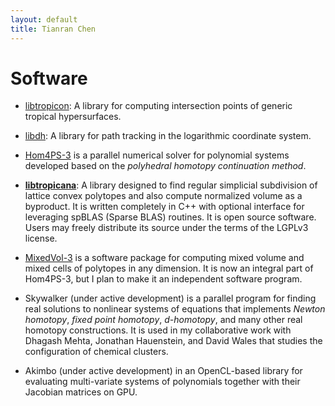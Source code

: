 ```yaml
---
layout: default
title: Tianran Chen
---
```


Software
========

- [libtropicon](/tropicon/):
    A library for computing intersection points of generic tropical hypersurfaces.

- [libdh](/dh/):
    A library for path tracking in the logarithmic coordinate system.

- [Hom4PS-3](http://www.hom4ps3.org) is a parallel numerical solver for polynomial systems
    developed based on the *polyhedral homotopy continuation method*.

- [__libtropicana__](https://github.com/chentianran/libtropicana):
    A library designed to find regular simplicial subdivision of lattice convex polytopes and also compute normalized volume as a byproduct. It is written completely in C++ with optional interface for leveraging spBLAS (Sparse BLAS) routines. It is open source software. Users may freely distribute its source under the terms of the LGPLv3 license.

- [MixedVol-3](http://www.hom4ps3.org) is a software package for computing mixed volume
    and mixed cells of polytopes in any dimension. It is now an integral part of Hom4PS-3,
    but I plan to make it an independent software program.

- Skywalker (under active development) is a parallel program for finding real solutions
    to nonlinear systems of equations that implements *Newton homotopy*, *fixed point homotopy*,
    *d-homotopy*, and many other real homotopy constructions.
    It is used in my collaborative work with Dhagash Mehta, Jonathan Hauenstein, and David Wales
    that studies the configuration of chemical clusters.

- Akimbo (under active development) in an OpenCL-based library for evaluating multi-variate
    systems of polynomials together with their Jacobian matrices on GPU.
